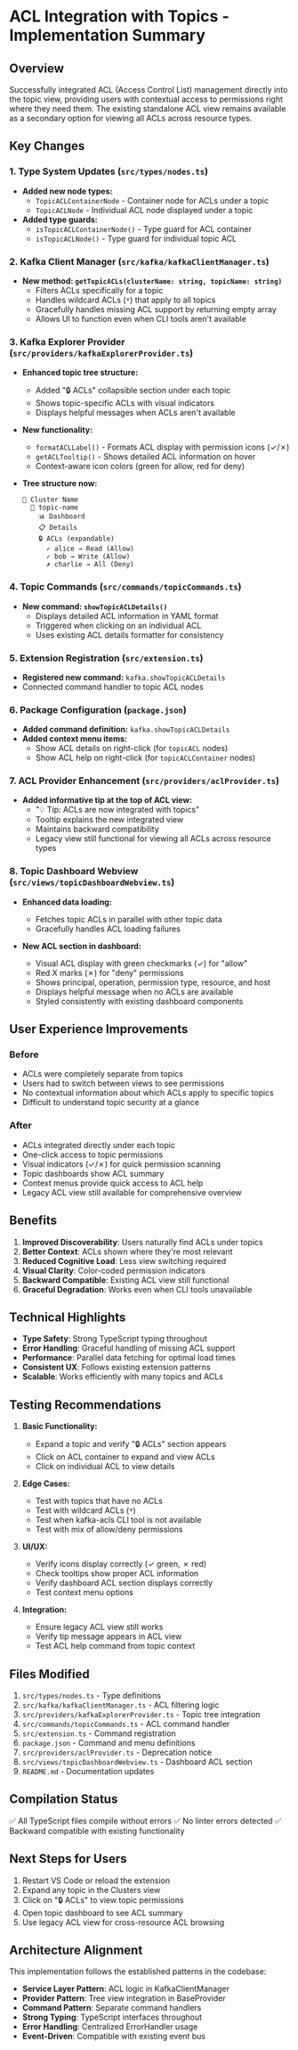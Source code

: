 # ACL Integration with Topics - Implementation Summary

## Overview
Successfully integrated ACL (Access Control List) management directly into the topic view, providing users with contextual access to permissions right where they need them. The existing standalone ACL view remains available as a secondary option for viewing all ACLs across resource types.

## Key Changes

### 1. Type System Updates (`src/types/nodes.ts`)
- **Added new node types:**
  - `TopicACLContainerNode` - Container node for ACLs under a topic
  - `TopicACLNode` - Individual ACL node displayed under a topic
- **Added type guards:**
  - `isTopicACLContainerNode()` - Type guard for ACL container
  - `isTopicACLNode()` - Type guard for individual topic ACL

### 2. Kafka Client Manager (`src/kafka/kafkaClientManager.ts`)
- **New method: `getTopicACLs(clusterName: string, topicName: string)`**
  - Filters ACLs specifically for a topic
  - Handles wildcard ACLs (`*`) that apply to all topics
  - Gracefully handles missing ACL support by returning empty array
  - Allows UI to function even when CLI tools aren't available

### 3. Kafka Explorer Provider (`src/providers/kafkaExplorerProvider.ts`)
- **Enhanced topic tree structure:**
  - Added "🔒 ACLs" collapsible section under each topic
  - Shows topic-specific ACLs with visual indicators
  - Displays helpful messages when ACLs aren't available

- **New functionality:**
  - `formatACLLabel()` - Formats ACL display with permission icons (✓/✗)
  - `getACLTooltip()` - Shows detailed ACL information on hover
  - Context-aware icon colors (green for allow, red for deny)

- **Tree structure now:**
  ```
  📁 Cluster Name
    📁 topic-name
      📊 Dashboard
      📋 Details
      🔒 ACLs (expandable)
        ✓ alice → Read (Allow)
        ✓ bob → Write (Allow)
        ✗ charlie → All (Deny)
  ```

### 4. Topic Commands (`src/commands/topicCommands.ts`)
- **New command: `showTopicACLDetails()`**
  - Displays detailed ACL information in YAML format
  - Triggered when clicking on an individual ACL
  - Uses existing ACL details formatter for consistency

### 5. Extension Registration (`src/extension.ts`)
- **Registered new command:** `kafka.showTopicACLDetails`
- Connected command handler to topic ACL nodes

### 6. Package Configuration (`package.json`)
- **Added command definition:** `kafka.showTopicACLDetails`
- **Added context menu items:**
  - Show ACL details on right-click (for `topicACL` nodes)
  - Show ACL help on right-click (for `topicACLContainer` nodes)

### 7. ACL Provider Enhancement (`src/providers/aclProvider.ts`)
- **Added informative tip at the top of ACL view:**
  - "💡 Tip: ACLs are now integrated with topics"
  - Tooltip explains the new integrated view
  - Maintains backward compatibility
  - Legacy view still functional for viewing all ACLs across resource types

### 8. Topic Dashboard Webview (`src/views/topicDashboardWebview.ts`)
- **Enhanced data loading:**
  - Fetches topic ACLs in parallel with other topic data
  - Gracefully handles ACL loading failures

- **New ACL section in dashboard:**
  - Visual ACL display with green checkmarks (✓) for "allow"
  - Red X marks (✗) for "deny" permissions
  - Shows principal, operation, permission type, resource, and host
  - Displays helpful message when no ACLs are available
  - Styled consistently with existing dashboard components

## User Experience Improvements

### Before
- ACLs were completely separate from topics
- Users had to switch between views to see permissions
- No contextual information about which ACLs apply to specific topics
- Difficult to understand topic security at a glance

### After
- ACLs integrated directly under each topic
- One-click access to topic permissions
- Visual indicators (✓/✗) for quick permission scanning
- Topic dashboards show ACL summary
- Context menus provide quick access to ACL help
- Legacy ACL view still available for comprehensive overview

## Benefits

1. **Improved Discoverability**: Users naturally find ACLs under topics
2. **Better Context**: ACLs shown where they're most relevant
3. **Reduced Cognitive Load**: Less view switching required
4. **Visual Clarity**: Color-coded permission indicators
5. **Backward Compatible**: Existing ACL view still functional
6. **Graceful Degradation**: Works even when CLI tools unavailable

## Technical Highlights

- **Type Safety**: Strong TypeScript typing throughout
- **Error Handling**: Graceful handling of missing ACL support
- **Performance**: Parallel data fetching for optimal load times
- **Consistent UX**: Follows existing extension patterns
- **Scalable**: Works efficiently with many topics and ACLs

## Testing Recommendations

1. **Basic Functionality:**
   - Expand a topic and verify "🔒 ACLs" section appears
   - Click on ACL container to expand and view ACLs
   - Click on individual ACL to view details

2. **Edge Cases:**
   - Test with topics that have no ACLs
   - Test with wildcard ACLs (`*`)
   - Test when kafka-acls CLI tool is not available
   - Test with mix of allow/deny permissions

3. **UI/UX:**
   - Verify icons display correctly (✓ green, ✗ red)
   - Check tooltips show proper ACL information
   - Verify dashboard ACL section displays correctly
   - Test context menu options

4. **Integration:**
   - Ensure legacy ACL view still works
   - Verify tip message appears in ACL view
   - Test ACL help command from topic context

## Files Modified

1. `src/types/nodes.ts` - Type definitions
2. `src/kafka/kafkaClientManager.ts` - ACL filtering logic
3. `src/providers/kafkaExplorerProvider.ts` - Topic tree integration
4. `src/commands/topicCommands.ts` - ACL command handler
5. `src/extension.ts` - Command registration
6. `package.json` - Command and menu definitions
7. `src/providers/aclProvider.ts` - Deprecation notice
8. `src/views/topicDashboardWebview.ts` - Dashboard ACL section
9. `README.md` - Documentation updates

## Compilation Status
✅ All TypeScript files compile without errors
✅ No linter errors detected
✅ Backward compatible with existing functionality

## Next Steps for Users

1. Restart VS Code or reload the extension
2. Expand any topic in the Clusters view
3. Click on "🔒 ACLs" to view topic permissions
4. Open topic dashboard to see ACL summary
5. Use legacy ACL view for cross-resource ACL browsing

## Architecture Alignment

This implementation follows the established patterns in the codebase:
- **Service Layer Pattern**: ACL logic in KafkaClientManager
- **Provider Pattern**: Tree view integration in BaseProvider
- **Command Pattern**: Separate command handlers
- **Strong Typing**: TypeScript interfaces throughout
- **Error Handling**: Centralized ErrorHandler usage
- **Event-Driven**: Compatible with existing event bus
